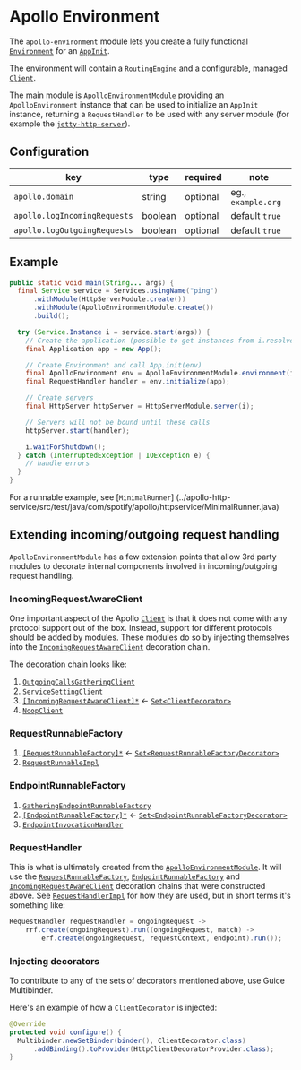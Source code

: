 # Apollo Environment

The `apollo-environment` module lets you create a fully functional
[`Environment`](../apollo-api/src/main/java/com/spotify/apollo/Environment.java) for an
[`AppInit`](../apollo-api/src/main/java/com/spotify/apollo/AppInit.java).

The environment will contain a `RoutingEngine` and a configurable, managed
[`Client`](../apollo-api/src/main/java/com/spotify/apollo/Client.java).

The main module is `ApolloEnvironmentModule` providing an `ApolloEnvironment` instance that can be
used to initialize an `AppInit` instance, returning a `RequestHandler` to be used with any
server module (for example the [`jetty-http-server`](../modules/jetty-http-server)).

## Configuration

key | type | required | note
--- | --- | --- | ---
`apollo.domain` | string | optional | eg., `example.org`
`apollo.logIncomingRequests` | boolean | optional | default `true`
`apollo.logOutgoingRequests` | boolean | optional | default `true`


## Example

```java
public static void main(String... args) {
  final Service service = Services.usingName("ping")
      .withModule(HttpServerModule.create())
      .withModule(ApolloEnvironmentModule.create())
      .build();

  try (Service.Instance i = service.start(args)) {
    // Create the application (possible to get instances from i.resolve())
    final Application app = new App();

    // Create Environment and call App.init(env)
    final ApolloEnvironment env = ApolloEnvironmentModule.environment(i);
    final RequestHandler handler = env.initialize(app);

    // Create servers
    final HttpServer httpServer = HttpServerModule.server(i);

    // Servers will not be bound until these calls
    httpServer.start(handler);

    i.waitForShutdown();
  } catch (InterruptedException | IOException e) {
    // handle errors
  }
}
```

For a runnable example, see [`MinimalRunner`]
(../apollo-http-service/src/test/java/com/spotify/apollo/httpservice/MinimalRunner.java)


## Extending incoming/outgoing request handling

`ApolloEnvironmentModule` has a few extension points that allow 3rd party modules to
decorate internal components involved in incoming/outgoing request handling.


### IncomingRequestAwareClient
One important aspect of the Apollo [`Client`](../apollo-api/src/main/java/com/spotify/apollo/Client.java)
is that it does not come with any protocol support out of the box. Instead, support for
different protocols should be added by modules. These modules do so by injecting themselves
into the [`IncomingRequestAwareClient`](../apollo-api-impl/src/main/java/com/spotify/apollo/environment/IncomingRequestAwareClient.java) decoration chain.

The decoration chain looks like:

1. [`OutgoingCallsGatheringClient`](../apollo-api-impl/src/main/java/com/spotify/apollo/meta/OutgoingCallsGatheringClient.java)
1. [`ServiceSettingClient`](../apollo-environment/src/main/java/com/spotify/apollo/environment/ServiceSettingClient.java)
1. [`[IncomingRequestAwareClient]*`](../apollo-api-impl/src/main/java/com/spotify/apollo/environment/IncomingRequestAwareClient.java) <- [`Set<ClientDecorator>`](../apollo-api-impl/src/main/java/com/spotify/apollo/environment/ClientDecorator.java)
1. [`NoopClient`](../apollo-environment/src/main/java/com/spotify/apollo/environment/NoopClient.java)


### RequestRunnableFactory

1. [`[RequestRunnableFactory]*`](../apollo-api-impl/src/main/java/com/spotify/apollo/request/RequestRunnableFactory.java) <- [`Set<RequestRunnableFactoryDecorator>`](../apollo-environment/src/main/java/com/spotify/apollo/environment/RequestRunnableFactoryDecorator.java)
1. [`RequestRunnableImpl`](../apollo-api-impl/src/main/java/com/spotify/apollo/request/RequestRunnableImpl.java)


### EndpointRunnableFactory

1. [`GatheringEndpointRunnableFactory`](../apollo-api-impl/src/main/java/com/spotify/apollo/request/GatheringEndpointRunnableFactory.java)
1. [`[EndpointRunnableFactory]*`](../apollo-api-impl/src/main/java/com/spotify/apollo/request/EndpointRunnableFactory.java) <- [`Set<EndpointRunnableFactoryDecorator>`](../apollo-environment/src/main/java/com/spotify/apollo/environment/EndpointRunnableFactoryDecorator.java)
1. [`EndpointInvocationHandler`](../apollo-api-impl/src/main/java/com/spotify/apollo/dispatch/EndpointInvocationHandler.java)


### RequestHandler
This is what is ultimately created from the
[`ApolloEnvironmentModule`](../apollo-environment/src/main/java/com/spotify/apollo/environment/ApolloEnvironmentModule.java). It will use the
[`RequestRunnableFactory`](../apollo-api-impl/src/main/java/com/spotify/apollo/request/RequestRunnableFactory.java),
[`EndpointRunnableFactory`](../apollo-api-impl/src/main/java/com/spotify/apollo/request/EndpointRunnableFactory.java)
and [`IncomingRequestAwareClient`](../apollo-api-impl/src/main/java/com/spotify/apollo/environment/IncomingRequestAwareClient.java)
decoration chains that were constructed above. See [`RequestHandlerImpl`](../apollo-api-impl/src/main/java/com/spotify/apollo/request/RequestHandlerImpl.java)
for how they are used, but in short terms it's something like:

```java
RequestHandler requestHandler = ongoingRequest ->
    rrf.create(ongoingRequest).run((ongoingRequest, match) ->
        erf.create(ongoingRequest, requestContext, endpoint).run());
```


### Injecting decorators
To contribute to any of the sets of decorators mentioned above, use Guice Multibinder.

Here's an example of how a `ClientDecorator` is injected:

```java
@Override
protected void configure() {
  Multibinder.newSetBinder(binder(), ClientDecorator.class)
      .addBinding().toProvider(HttpClientDecoratorProvider.class);
}
```
